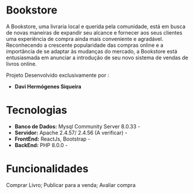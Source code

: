 # Bookstore
A Bookstore, uma livraria local e querida pela comunidade, está em busca de novas maneiras de expandir seu alcance e fornecer aos seus clientes uma experiência de compra ainda mais conveniente e agradável. Reconhecendo a crescente popularidade das compras online e a importância de se adaptar às mudanças do mercado, a Bookstore está entusiasmada em anunciar a introdução de seu novo sistema de vendas de livros online.  

Projeto Desenvolvido exclusivamente por : 
* **Davi Hermógenes Siqueira**
# Tecnologias
* **Banco de Dados:** Mysql Community Server 8.0.33 -
* **Servidor:** Apache  2.4.57/ 2.4.56 (A verificar) -
* **FrontEnd:** ReactJs, Bootstrap -
* **BackEnd:** PHP 8.0.0 -

# Funcionalidades
Comprar Livro; Publicar para a venda; Avaliar compra 

